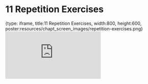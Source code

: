 # 11 Repetition Exercises
 
{type: iframe, title:11 Repetition Exercises, width:800, height:600, poster:resources/chapt_screen_images/repetition-exercises.png}
![](https://hutchdatascience.org/Intermediate_R/no_toc/repetition-exercises.html)
 

 

